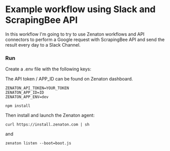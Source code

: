 # Example workflow using Slack and ScrapingBee API 

In this workflow I'm going to try to use Zenaton workflows and API connectors to perform a Google request with ScrapingBee API and send the result every day to a Slack Channel. 

### Run

Create a .env file with the following keys:

The API token / APP_ID can be found on Zenaton dashboard. 

```
ZENATON_API_TOKEN=YOUR_TOKEN
ZENATON_APP_ID=ID
ZENATON_APP_ENV=dev
```

```
npm install
```

Then install and launch the Zenaton agent:

```
curl https://install.zenaton.com | sh  
```

and 

```
zenaton listen --boot=boot.js 
```



